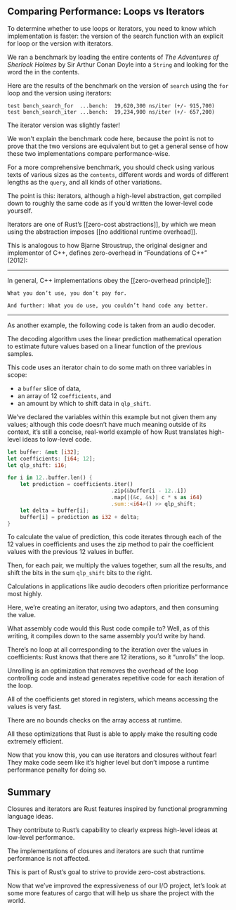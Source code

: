 ## Comparing Performance: Loops vs Iterators

To determine whether to use loops or iterators, you need to know which implementation is faster: the version of the search function with an explicit for loop or the version with iterators.



We ran a benchmark by loading the entire contents of *The Adventures of Sherlock Holmes* by Sir Arthur Conan Doyle into a `String` and looking for the word the in the contents.

Here are the results of the benchmark on the version of `search` using the `for` loop and the version using iterators:

```
test bench_search_for  ...bench:  19,620,300 ns/iter (+/- 915,700)
test bench_search_iter ...bench:  19,234,900 ns/iter (+/- 657,200)
```

The iterator version was slightly faster! 

We won’t explain the benchmark code here, because the point is not to prove that the two versions are equivalent but to get a general sense of how these two implementations compare performance-wise.



For a more comprehensive benchmark, you should check using various texts of various sizes as the `contents`, different words and words of different lengths as the `query`, and all kinds of other variations.

The point is this: iterators, although a high-level abstraction, get compiled down to roughly the same code as if you’d written the lower-level code yourself.

Iterators are one of Rust’s [[zero-cost abstractions]], by which we mean using the abstraction imposes [[no additional runtime overhead]].

This is analogous to how Bjarne Stroustrup, the original designer and implementor of C++, defines zero-overhead in “Foundations of C++” (2012):

___

In general, C++ implementations obey the [[zero-overhead principle]]: 

```
What you don’t use, you don’t pay for.

And further: What you do use, you couldn’t hand code any better.
```
___

As another example, the following code is taken from an audio decoder.

The decoding algorithm uses the linear prediction mathematical operation to estimate future values based on a linear function of the previous samples.

This code uses an iterator chain to do some math on three variables in scope: 
- a `buffer` slice of data, 
- an array of 12 `coefficients`, and 
- an amount by which to shift data in `qlp_shift`.

We’ve declared the variables within this example but not given them any values; although this code doesn’t have much meaning outside of its context, it’s still a concise, real-world example of how Rust translates high-level ideas to low-level code.


```rust
let buffer: &mut [i32];
let coefficients: [i64; 12];
let qlp_shift: i16;

for i in 12..buffer.len() {
    let prediction = coefficients.iter()
                                 .zip(&buffer[i - 12..i])
                                 .map(|(&c, &s)| c * s as i64)
                                 .sum::<i64>() >> qlp_shift;
    let delta = buffer[i];
    buffer[i] = prediction as i32 + delta;
}
```

To calculate the value of prediction, this code iterates through each of the 12 values in coefficients and uses the zip method to pair the coefficient values with the previous 12 values in buffer.

Then, for each pair, we multiply the values together, sum all the results, and shift the bits in the sum `qlp_shift` bits to the right.



Calculations in applications like audio decoders often prioritize performance most highly.

Here, we’re creating an iterator, using two adaptors, and then consuming the value.

What assembly code would this Rust code compile to? Well, as of this writing, it compiles down to the same assembly you’d write by hand.

There’s no loop at all corresponding to the iteration over the values in coefficients: Rust knows that there are 12 iterations, so it “unrolls” the loop.

Unrolling is an optimization that removes the overhead of the loop controlling code and instead generates repetitive code for each iteration of the loop.



All of the coefficients get stored in registers, which means accessing the values is very fast.

There are no bounds checks on the array access at runtime.

All these optimizations that Rust is able to apply make the resulting code extremely efficient.

Now that you know this, you can use iterators and closures without fear! They make code seem like it’s higher level but don’t impose a runtime performance penalty for doing so.



## Summary

Closures and iterators are Rust features inspired by functional programming language ideas.

They contribute to Rust’s capability to clearly express high-level ideas at low-level performance.

The implementations of closures and iterators are such that runtime performance is not affected.

This is part of Rust’s goal to strive to provide zero-cost abstractions.



Now that we’ve improved the expressiveness of our I/O project, let’s look at some more features of cargo that will help us share the project with the world.


